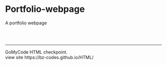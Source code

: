 # Portfolio-webpage
A portfolio webpage

<br><br>
<hr>
GoMyCode HTML checkpoint.
<br>
view site  
https://bz-codes.github.io/HTML/
